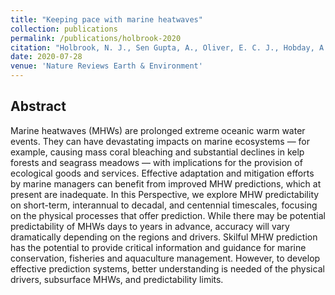 ```yaml
---
title: "Keeping pace with marine heatwaves"
collection: publications
permalink: /publications/holbrook-2020
citation: "Holbrook, N. J., Sen Gupta, A., Oliver, E. C. J., Hobday, A. J., Benthuysen, J. A., <b>Scannell, H. A.</b>, Smale, D. A., & Wernberg, T. (2020), Keeping pace with marine heatwaves, <i>Nat. Rev. Earth Environ.</i>, DOI: <a href='https://doi.org/10.1038/s43017-020-0068-4' target='_blank'>10.1038/s43017-020-0068-4</a>"
date: 2020-07-28
venue: 'Nature Reviews Earth & Environment'
---
```



## Abstract
Marine heatwaves (MHWs) are prolonged extreme oceanic warm water events. They can have devastating impacts on marine ecosystems — for example, causing mass coral bleaching and substantial declines in kelp forests and seagrass meadows — with implications for the provision of ecological goods and services. Effective adaptation and mitigation efforts by marine managers can benefit from improved MHW predictions, which at present are inadequate. In this Perspective, we explore MHW predictability on short-term, interannual to decadal, and centennial timescales, focusing on the physical processes that offer prediction. While there may be potential predictability of MHWs days to years in advance, accuracy will vary dramatically depending on the regions and drivers. Skilful MHW prediction has the potential to provide critical information and guidance for marine conservation, fisheries and aquaculture management. However, to develop effective prediction systems, better understanding is needed of the physical drivers, subsurface MHWs, and predictability limits.
